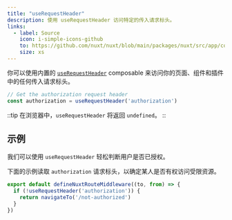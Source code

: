 ```yaml
---
title: "useRequestHeader"
description: 使用 useRequestHeader 访问特定的传入请求标头。
links:
  - label: Source
    icon: i-simple-icons-github
    to: https://github.com/nuxt/nuxt/blob/main/packages/nuxt/src/app/composables/ssr.ts
    size: xs
---
```


你可以使用内置的 [`useRequestHeader`](/docs/api/composables/use-request-header) composable 来访问你的页面、组件和插件中的任何传入请求标头。

```ts
// Get the authorization request header
const authorization = useRequestHeader('authorization')
```

::tip
在浏览器中，`useRequestHeader` 将返回 `undefined`。
::

## 示例

我们可以使用 `useRequestHeader` 轻松判断用户是否已授权。

下面的示例读取 `authorization` 请求标头，以确定某人是否有权访问受限资源。

```ts [middleware/authorized-only.ts]
export default defineNuxtRouteMiddleware((to, from) => {
  if (!useRequestHeader('authorization')) {
    return navigateTo('/not-authorized')
  }
})
```

